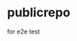# publicrepo
for e2e test







































































































































































































































































































































































































































































































































































































































































































































































































































































































































































































































































































































































































































































































































































